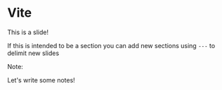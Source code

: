 # Vite

This is a slide! 

If this is intended to be a section you can add new sections using `---` to delimit new slides

Note:

Let's write some notes!